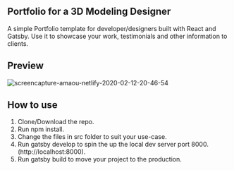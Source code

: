 ## Portfolio for a 3D Modeling Designer
A simple Portfolio template for developer/designers built with React and Gatsby. Use it to showcase your work, testimonials and other information to clients.

## Preview
<img src="https://i.ibb.co/f47rcPc/screencapture-amaou-netlify-2020-02-12-20-46-54.png" alt="screencapture-amaou-netlify-2020-02-12-20-46-54" border="0">

## How to use
1. Clone/Download the repo.
2. Run npm install.
3. Change the files in src folder to suit your use-case.
4. Run gatsby develop to spin the up the local dev server port 8000.(http://localhost:8000).
5. Run gatsby build to move your project to the production.
